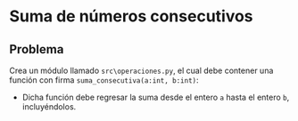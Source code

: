Suma de números consecutivos
==============================

Problema
--------

Crea un módulo llamado `src\operaciones.py`, el cual debe contener una función con firma `suma_consecutiva(a:int, b:int)`:

* Dicha función debe regresar la suma desde el entero `a` hasta el entero `b`, incluyéndolos.
